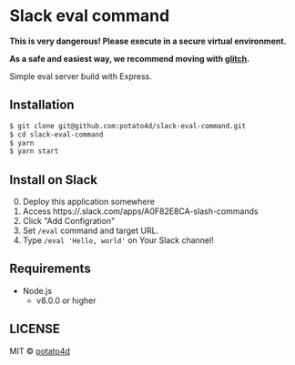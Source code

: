 # Slack eval command

**This is very dangerous! Please execute in a secure virtual environment.**

**As a safe and easiest way, we recommend moving with [glitch](https://glitch.com).**

Simple eval server build with Express.

## Installation

```bash
$ git clone git@github.com:potato4d/slack-eval-command.git
$ cd slack-eval-command
$ yarn
$ yarn start
```

## Install on Slack

0. Deploy this application somewhere
1. Access https://<your-workspace-name>.slack.com/apps/A0F82E8CA-slash-commands
2. Click "Add Configration"
3. Set `/eval` command and target URL.
4. Type `/eval 'Hello, world'` on Your Slack channel!

## Requirements

- Node.js
  - v8.0.0 or higher

## LICENSE

MIT © [potato4d](https://github.com/potato4d)
